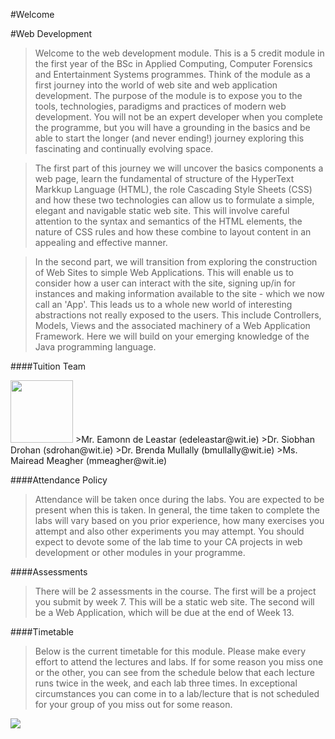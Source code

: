 #Welcome

#Web Development

>Welcome to the web development module. This is a 5 credit module in the first year of the BSc in Applied Computing, Computer Forensics and Entertainment Systems programmes. Think of the module as a first journey into the world of web site and web application development. The purpose of the module is to expose you to the tools, technologies, paradigms and practices of modern web development. You will not be an expert developer when you complete the programme, but you will have a grounding in the basics and be able to start the longer (and never ending!) journey exploring this fascinating and continually evolving space.

>The first part of this journey we will uncover the basics components a web page, learn the fundamental of structure of the HyperText Markkup Language (HTML), the role Cascading Style Sheets (CSS) and how these two technologies can allow us to formulate a simple, elegant and navigable static web site. This will involve careful attention to the syntax and semantics of the HTML elements, the nature of CSS rules and how these combine to layout content in an appealing and effective manner.

>In the second part, we will transition from exploring the construction of Web Sites to simple Web Applications. This will enable us to consider how a user can interact with the site, signing up/in for instances and making information available to the site - which we now call an 'App'. This leads us to a whole new world of interesting abstractions not really exposed to the users. This include Controllers, Models, Views and the associated machinery of a Web Application Framework. Here we will build on your emerging knowledge of the Java programming language.

####Tuition Team

<img width=100 class="img-responsive" src="https://dl.dropboxusercontent.com/u/2068306/ict-skills-2014/logos/edel-profile.png">
>Mr. Eamonn de Leastar (edeleastar@wit.ie)
>Dr. Siobhan Drohan (sdrohan@wit.ie)
>Dr. Brenda Mullally (bmullally@wit.ie)
>Ms. Mairead Meagher (mmeagher@wit.ie)

####Attendance Policy

>Attendance will be taken once during the labs. You are expected to be present when this is taken. In general, the time taken to complete the labs will vary based on you prior experience, how many exercises you attempt and also other experiments you may attempt. You should expect to devote some of the lab time to your CA projects in web development or other modules in your programme.

####Assessments

>There will be 2 assessments in the course. The first will be a project you submit by week 7. This will be a static web site. The second will be a Web Application, which will be due at the end of Week 13.

####Timetable

>Below is the current timetable for this module. Please make every effort to attend the lectures and labs. If for some reason you miss one or the other, you can see from the schedule below that each lecture runs twice in the week, and each lab three times. In exceptional circumstances you can come in to a lab/lecture that is not scheduled for your group of you miss out for some reason.

<img class="img-responsive" src="https://dl.dropboxusercontent.com/u/2068306/web-dev-2014/timelable.png">
